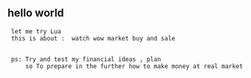 ## hello world
     let me try Lua
     this is about :  watch wow market buy and sale
     
     
     ps: Try and test my financial ideas , plan
         so To prepare in the further how to make money at real market
       
        
         